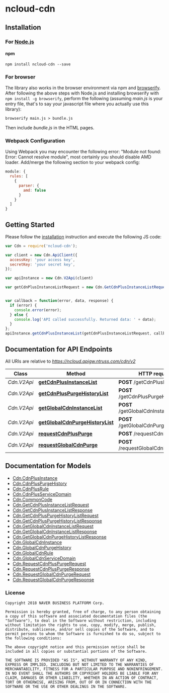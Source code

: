 # ncloud-cdn

## Installation

### For [Node.js](https://nodejs.org/)

#### npm

```shell
npm install ncloud-cdn --save
```

### For browser

The library also works in the browser environment via npm and [browserify](http://browserify.org/). After following
the above steps with Node.js and installing browserify with `npm install -g browserify`,
perform the following (assuming *main.js* is your entry file, that's to say your javascript file where you actually 
use this library):

```shell
browserify main.js > bundle.js
```

Then include *bundle.js* in the HTML pages.

### Webpack Configuration

Using Webpack you may encounter the following error: "Module not found: Error:
Cannot resolve module", most certainly you should disable AMD loader. Add/merge
the following section to your webpack config:

```javascript
module: {
  rules: [
    {
      parser: {
        amd: false
      }
    }
  ]
}
```

## Getting Started

Please follow the [installation](#installation) instruction and execute the following JS code:

```javascript
var Cdn = require('ncloud-cdn');

var client = new Cdn.ApiClient({
  accessKey: 'your access key',
  secretKey: 'your secret key',
});

var apiInstance = new Cdn.V2Api(client)

var getCdnPlusInstanceListRequest = new Cdn.GetCdnPlusInstanceListRequest(); // {GetCdnPlusInstanceListRequest} getCdnPlusInstanceListRequest


var callback = function(error, data, response) {
  if (error) {
    console.error(error);
  } else {
    console.log('API called successfully. Returned data: ' + data);
  }
};
apiInstance.getCdnPlusInstanceList(getCdnPlusInstanceListRequest, callback);

```

## Documentation for API Endpoints

All URIs are relative to *https://ncloud.apigw.ntruss.com/cdn/v2*

Class | Method | HTTP request | Description
------------ | ------------- | ------------- | -------------
*Cdn.V2Api* | [**getCdnPlusInstanceList**](docs/V2Api.md#getCdnPlusInstanceList) | **POST** /getCdnPlusInstanceList | 
*Cdn.V2Api* | [**getCdnPlusPurgeHistoryList**](docs/V2Api.md#getCdnPlusPurgeHistoryList) | **POST** /getCdnPlusPurgeHistoryList | 
*Cdn.V2Api* | [**getGlobalCdnInstanceList**](docs/V2Api.md#getGlobalCdnInstanceList) | **POST** /getGlobalCdnInstanceList | 
*Cdn.V2Api* | [**getGlobalCdnPurgeHistoryList**](docs/V2Api.md#getGlobalCdnPurgeHistoryList) | **POST** /getGlobalCdnPurgeHistoryList | 
*Cdn.V2Api* | [**requestCdnPlusPurge**](docs/V2Api.md#requestCdnPlusPurge) | **POST** /requestCdnPlusPurge | 
*Cdn.V2Api* | [**requestGlobalCdnPurge**](docs/V2Api.md#requestGlobalCdnPurge) | **POST** /requestGlobalCdnPurge | 


## Documentation for Models

 - [Cdn.CdnPlusInstance](docs/CdnPlusInstance.md)
 - [Cdn.CdnPlusPurgeHistory](docs/CdnPlusPurgeHistory.md)
 - [Cdn.CdnPlusRule](docs/CdnPlusRule.md)
 - [Cdn.CdnPlusServiceDomain](docs/CdnPlusServiceDomain.md)
 - [Cdn.CommonCode](docs/CommonCode.md)
 - [Cdn.GetCdnPlusInstanceListRequest](docs/GetCdnPlusInstanceListRequest.md)
 - [Cdn.GetCdnPlusInstanceListResponse](docs/GetCdnPlusInstanceListResponse.md)
 - [Cdn.GetCdnPlusPurgeHistoryListRequest](docs/GetCdnPlusPurgeHistoryListRequest.md)
 - [Cdn.GetCdnPlusPurgeHistoryListResponse](docs/GetCdnPlusPurgeHistoryListResponse.md)
 - [Cdn.GetGlobalCdnInstanceListRequest](docs/GetGlobalCdnInstanceListRequest.md)
 - [Cdn.GetGlobalCdnInstanceListResponse](docs/GetGlobalCdnInstanceListResponse.md)
 - [Cdn.GetGlobalCdnPurgeHistoryListResponse](docs/GetGlobalCdnPurgeHistoryListResponse.md)
 - [Cdn.GlobalCdnInstance](docs/GlobalCdnInstance.md)
 - [Cdn.GlobalCdnPurgeHistory](docs/GlobalCdnPurgeHistory.md)
 - [Cdn.GlobalCdnRule](docs/GlobalCdnRule.md)
 - [Cdn.GlobalCdnServiceDomain](docs/GlobalCdnServiceDomain.md)
 - [Cdn.RequestCdnPlusPurgeRequest](docs/RequestCdnPlusPurgeRequest.md)
 - [Cdn.RequestCdnPlusPurgeResponse](docs/RequestCdnPlusPurgeResponse.md)
 - [Cdn.RequestGlobalCdnPurgeRequest](docs/RequestGlobalCdnPurgeRequest.md)
 - [Cdn.RequestGlobalCdnPurgeResponse](docs/RequestGlobalCdnPurgeResponse.md)


### License

```
Copyright 2018 NAVER BUSINESS PLATFORM Corp.

Permission is hereby granted, free of charge, to any person obtaining a copy of this software and associated documentation files (the "Software"), to deal in the Software without restriction, including without limitation the rights to use, copy, modify, merge, publish, distribute, sublicense, and/or sell copies of the Software, and to permit persons to whom the Software is furnished to do so, subject to the following conditions:

The above copyright notice and this permission notice shall be included in all copies or substantial portions of the Software.

THE SOFTWARE IS PROVIDED "AS IS", WITHOUT WARRANTY OF ANY KIND, EXPRESS OR IMPLIED, INCLUDING BUT NOT LIMITED TO THE WARRANTIES OF MERCHANTABILITY, FITNESS FOR A PARTICULAR PURPOSE AND NONINFRINGEMENT. IN NO EVENT SHALL THE AUTHORS OR COPYRIGHT HOLDERS BE LIABLE FOR ANY CLAIM, DAMAGES OR OTHER LIABILITY, WHETHER IN AN ACTION OF CONTRACT, TORT OR OTHERWISE, ARISING FROM, OUT OF OR IN CONNECTION WITH THE SOFTWARE OR THE USE OR OTHER DEALINGS IN THE SOFTWARE.
```

